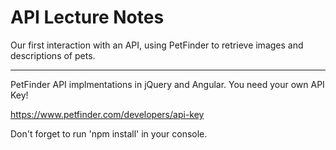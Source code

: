 # API Lecture Notes

Our first interaction with an API, using PetFinder to retrieve images and descriptions of pets.

---

PetFinder API implmentations in jQuery and Angular. You need your own API Key!

https://www.petfinder.com/developers/api-key

Don't forget to run 'npm install' in your console.
